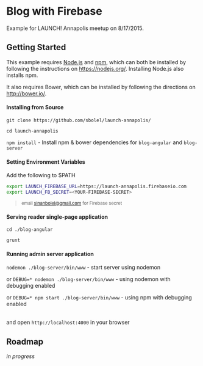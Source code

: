 # Blog with Firebase

Example for LAUNCH! Annapolis meetup on 8/17/2015.

## Getting Started

This example requires [Node.js](https://nodejs.org/) and [npm](https://www.npmjs.org/), which can both be installed by following the instructions on https://nodejs.org/. Installing Node.js also installs npm.

It also requires Bower, which can be installed by following the directions on http://bower.io/.

#### Installing from Source

`git clone https://github.com/sbolel/launch-annapolis/`

`cd launch-annapolis`

`npm install` - Install npm & bower dependencies for `blog-angular` and `blog-server`

#### Setting Environment Variables

Add the following to $PATH

```bash
export LAUNCH_FIREBASE_URL=https://launch-annapolis.firebaseio.com
export LAUNCH_FB_SECRET=<YOUR-FIREBASE-SECRET>
```

> <sup>email <sinanbolel@gmail.com> for Firebase secret</sup>

#### Serving reader single-page application

`cd ./blog-angular`

`grunt`

#### Running admin server application

`nodemon ./blog-server/bin/www` - start server using nodemon

or `DEBUG=* nodemon ./blog-server/bin/www` - using nodemon with debugging enabled

or `DEBUG=* npm start ./blog-server/bin/www` -  using npm with debugging enabled 

<br/>and open `http://localhost:4000` in your browser

## Roadmap

_in progress_

